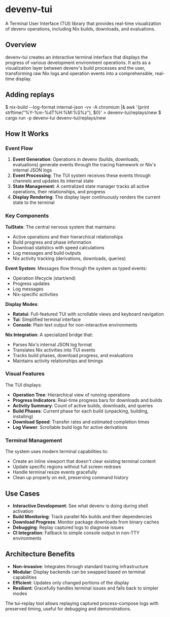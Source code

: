 # devenv-tui

A Terminal User Interface (TUI) library that provides real-time visualization of devenv operations, including Nix builds, downloads, and evaluations.

## Overview

devenv-tui creates an interactive terminal interface that displays the progress of various development environment operations. It acts as a visualization layer between devenv's build processes and the user, transforming raw Nix logs and operation events into a comprehensible, real-time display.

## Adding replays

$ nix-build --log-format internal-json -vv -A chromium |& awk '{print strftime("%Y-%m-%dT%H:%M:%S%z"), $0}' > devenv-tui/replays/new
$ cargo run -p devenv-tui devenv-tui/replays/new

## How It Works

### Event Flow

1. **Event Generation**: Operations in devenv (builds, downloads, evaluations) generate events through the tracing framework or Nix's internal JSON logs
2. **Event Processing**: The TUI system receives these events through channels and updates its internal state
3. **State Management**: A centralized state manager tracks all active operations, their relationships, and progress
4. **Display Rendering**: The display layer continuously renders the current state to the terminal

### Key Components

**TuiState**: The central nervous system that maintains:
- Active operations and their hierarchical relationships
- Build progress and phase information
- Download statistics with speed calculations
- Log messages and build outputs
- Nix activity tracking (derivations, downloads, queries)

**Event System**: Messages flow through the system as typed events:
- Operation lifecycle (start/end)
- Progress updates
- Log messages
- Nix-specific activities

**Display Modes**:
- **Ratatui**: Full-featured TUI with scrollable views and keyboard navigation
- **Tui**: Simplified terminal interface
- **Console**: Plain text output for non-interactive environments

**Nix Integration**: A specialized bridge that:
- Parses Nix's internal JSON log format
- Translates Nix activities into TUI events
- Tracks build phases, download progress, and evaluations
- Maintains activity relationships and timings

### Visual Features

The TUI displays:
- **Operation Tree**: Hierarchical view of running operations
- **Progress Indicators**: Real-time progress bars for downloads and builds
- **Activity Summary**: Count of active builds, downloads, and queries
- **Build Phases**: Current phase for each build (unpacking, building, installing)
- **Download Speed**: Transfer rates and estimated completion times
- **Log Viewer**: Scrollable build logs for active derivations

### Terminal Management

The system uses modern terminal capabilities to:
- Create an inline viewport that doesn't clear existing terminal content
- Update specific regions without full screen redraws
- Handle terminal resize events gracefully
- Clean up properly on exit, preserving command history

## Use Cases

- **Interactive Development**: See what devenv is doing during shell activation
- **Build Monitoring**: Track parallel Nix builds and their dependencies
- **Download Progress**: Monitor package downloads from binary caches
- **Debugging**: Replay captured logs to diagnose issues
- **CI Integration**: Fallback to simple console output in non-TTY environments

## Architecture Benefits

- **Non-invasive**: Integrates through standard tracing infrastructure
- **Modular**: Display backends can be swapped based on terminal capabilities
- **Efficient**: Updates only changed portions of the display
- **Resilient**: Gracefully handles terminal issues and falls back to simpler modes

The tui-replay tool allows replaying captured process-compose logs with preserved timing, useful for debugging and demonstrations.
